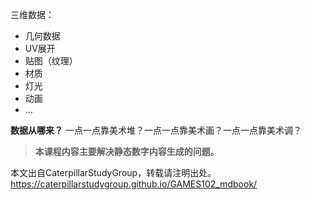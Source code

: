 三维数据：  

- 几何数据  
- UV展开  
- 贴图（纹理）  
- 材质  
- 灯光  
- 动画  
- …  

**数据从哪来？**
一点一点靠美术堆？一点一点靠美术画？一点一点靠美术调？

> **本课程内容主要解决静态数字内容生成的问题。**  


本文出自CaterpillarStudyGroup，转载请注明出处。
https://caterpillarstudygroup.github.io/GAMES102_mdbook/
